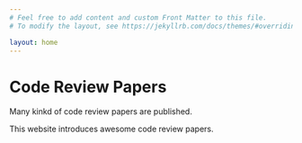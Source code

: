 ```yaml
---
# Feel free to add content and custom Front Matter to this file.
# To modify the layout, see https://jekyllrb.com/docs/themes/#overriding-theme-defaults

layout: home
---
```


# Code Review Papers

Many kinkd of code review papers are published.

This website introduces awesome code review papers.